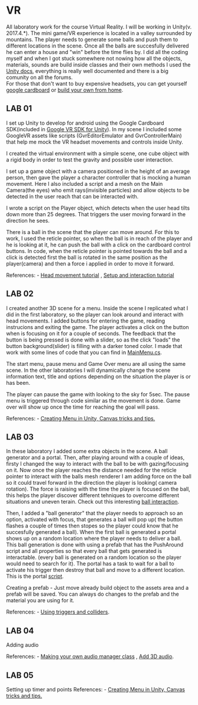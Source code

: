 # VR
 All laboratory work for the course Virtual Reality. I will be working in Unity(v. 2017.4.*).
 The mini game/VR experience is located in a valley surrounded by mountains. The player needs to generate some balls and push them to different locations in the scene. Once all the balls are succesfully delivered he can enter a house and "win" before the time flies by. 
 I did all the coding myself and when I got stuck somewhere not nowing how all the objects, materials, sounds are build inside classes and their own methods I used the [Unity docs](https://docs.unity3d.com/ScriptReference/index.html), everything is really well documented and there is a big comunity on all the forums.  
 For those that don't want to buy expensive headsets, you can get yourself [google cardboard](https://arvr.google.com/cardboard/get-cardboard/) or [build your own from home](https://www.youtube.com/watch?v=EHkOnsvpHiA).

## LAB 01 
  I set up Unity to develop for android using the Google Cardboard SDK(included in [Google VR SDK for Unity](https://developers.google.com/vr/develop/unity/get-started-android)). In my scene I included some GoogleVR assets like scripts (GvrEditorEmulator and GvrControllerMain) that help me mock the VR headset movements and controls inside Unity.
  
  I created the virtual environment with a simple scene, one cube object with a rigid body in order to test the gravity and possible user interaction.
  
  I set up a game object with a camera positioned in the height of an average person, then gave the player a character controller that is mocking a human movement. Here I also included a script and a mesh on the Main Camera(the eyes) who emit rays(invisible particles) and allow objects to be detected in the user reach that can be interacted with.
  
  I wrote a script on the Player object, which detects when the user head tilts down more than 25 degrees. That triggers the user moving forward in the direction he sees.
  
  There is a ball in the scene that the player can move around. For this to work, I used the reticle pointer, so when the ball is in reach of the player and he is looking at it, he can push the ball with a click on the cardboard control buttons. In code, when the reticle pointer is pointed towards the ball and a click is detected first the ball is rotated in the same position as the player(camera) and then a force i applied in order to move it forward.

References: - [Head movement tutorial](https://www.youtube.com/watch?v=kBTn2pGwZUk) , [Setup and interaction tutorial](https://www.youtube.com/watch?v=EAaoEe9ksyE)

## LAB 02
 I created another 3D scene for a menu. Inside the scene I replicated what I did in the first laboratory, so the player can look around and interact with head movements. I added buttons for entering the game, reading instrucions and exiting the game. The player activates a click on the button when is focusing on it for a couple of seconds. The feedback that the button is being pressed is done with a slider, so as the click "loads" the button background(slider) is filling with a darker toned color. I made that work with some lines of code that you can find in [MainMenu.cs](https://github.com/HristijanStojchevski/VR/blob/master/VR-Lab_01/Assets/Menu/MainMenu.cs).
 
 The start menu, pause menu and Game Over menu are all using the same scene. In the other laboratories I will dynamically change the scene information text, title and options depending on the situation the player is or has been.
 
 The player can pause the game with looking to the sky for 5sec. The pause menu is triggered through code similar as the movement is done. Game over will show up once the time for reaching the goal will pass. 
 
References: - [Creating Menu in Unity, Canvas tricks and tips.](https://www.youtube.com/watch?v=zc8ac_qUXQY)

## LAB 03
 In these laboratory I added some extra objects in the scene. A ball generator and a portal. Then, after playing around with a couple of ideas, firsty I changed the way to interact with the ball to be with gazing/focusing on it. Now once the player reaches the distance needed for the reticle pointer to interact with the balls mesh renderer I am adding force on the ball so it could travel forward in the direction the player is looking( camera rotation). The force is raising with the time the player is focused on the ball, this helps the player discover different tehniques to overcome different situations and uneven terain. Check out this interesting [ball interaction](https://github.com/HristijanStojchevski/VR/blob/master/VR-Lab_01/Assets/Game%20Play/Scipts/PushAround.cs).
 
 Then, I added a "ball generator" that the player needs to approach so an option, activated with focus, that generates a ball will pop up( the button flashes a couple of times then stopes so the player could know that he succesfully generated a ball). When the first ball is generated a portal shows up on a random location where the player needs to deliver a ball. This ball generation is done with using a prefab that has the PushAround script and all properties so that every ball that gets generated is interactable. (every ball is generated on a random location so the player would need to search for it). The portal has a task to wait for a ball to activate his trigger then destroy that ball and move to a different location. This is the portal [script](https://github.com/HristijanStojchevski/VR/blob/master/VR-Lab_01/Assets/Game%20Play/Scipts/Portal.cs).
 
 Creating a prefab - Just move already build object to the assets area and a prefab will be saved. You can always do changes to the prefab and the material you are using for it.
 
References: - [Using triggers and colliders](https://www.youtube.com/watch?v=WFkbqdo2OI4&t=53s).

## LAB 04
 Adding audio

References: - [Making your own audio manager class](https://www.youtube.com/watch?v=6OT43pvUyfY) , [Add 3D audio](https://www.youtube.com/watch?v=M88jDVfu6-Q).

## LAB 05
 Setting up timer and points
References: - [Creating Menu in Unity, Canvas tricks and tips.](https://www.youtube.com/watch?v=zc8ac_qUXQY)
